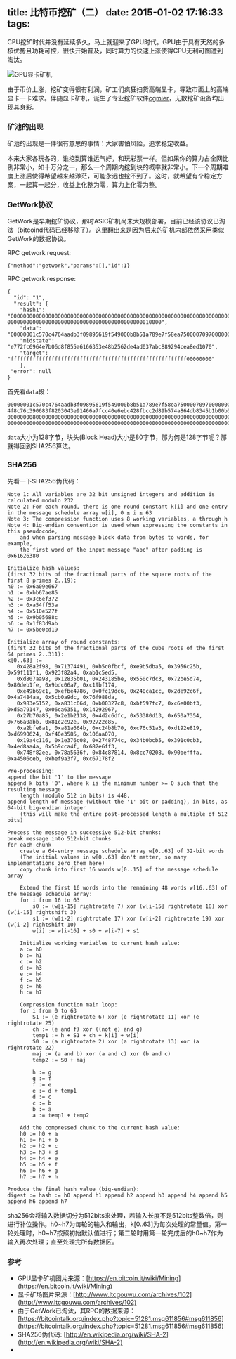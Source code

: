 title: 比特币挖矿（二）
date: 2015-01-02 17:16:33
tags:
---
CPU挖矿时代并没有延续多久，马上就迎来了GPU时代。GPU由于具有天然的多核优势且功耗可控，很快开始普及，同时算力的快速上涨使得CPU无利可图遭到淘汰。

![GPU显卡矿机](https://cloud.githubusercontent.com/assets/514951/5595084/3f7982fc-92a4-11e4-9401-8926b351eac7.jpg)

由于币价上涨，挖矿变得很有利润，矿工们疯狂扫货高端显卡，导致市面上的高端显卡一卡难求。伴随显卡矿机，诞生了专业挖矿软件[cgmier](https://github.com/ckolivas/cgminer)，无数挖矿设备均出现其身影。

### 矿池的出现

矿池的出现是一件很有意思的事情：大家害怕风险，追求稳定收益。

本来大家各玩各的，谁挖到算谁运气好，和玩彩票一样。但如果你的算力占全网比例非常小，如十万分之一，那么一个周期内挖到块的概率就非常小。下一个周期难度上涨后使得希望越来越渺茫，可能永远也挖不到了。这时，就希望有个稳定方案，一起算一起分，收益上化整为零，算力上化零为整。

### GetWork协议

GetWork是早期挖矿协议，那时ASIC矿机尚未大规模部署，目前已经该协议已淘汰（bitcoind代码已经移除了）。这里翻出来是因为后来的矿机内部依然采用类似GetWork的数据协议。

RPC getwork request:

```
{"method":"getwork","params":[],"id":1}
```

RPC getwork response:

```
{
  "id": "1", 
  "result": {
    "hash1": "0000000000000000000000000000000000000000000000000000000000000000000000800000000 0000000000000000000000000000000000000000000010000", 
    "data": "00000001c570c4764aadb3f09895619f549000b8b51a789e7f58ea750000709700000000103ca064f8c76c390683f8203043e91466a7fcc40e6ebc428fbcc2d89b574a864db8345b1b00b5ac00000000000000800000000000000000000000000000000000000000000000000000000000000000000000000000000000000000000000000000000000000000000000000000000000000000000080020000",
    "midstate": "e772fc6964e7b06d8f855a6166353e48b2562de4ad037abc889294cea8ed1070", 
    "target": "ffffffffffffffffffffffffffffffffffffffffffffffffffffffff00000000"
    }, 
 "error": null
}
```

首先看`data`段：

```
00000001c570c4764aadb3f09895619f549000b8b51a789e7f58ea750000709700000000103ca06
4f8c76c390683f8203043e91466a7fcc40e6ebc428fbcc2d89b574a864db8345b1b00b5ac000000
0000000080000000000000000000000000000000000000000000000000000000000000000000000
0000000000000000000000000000000000000000000000000000000000000000000000080020000
```

`data`大小为128字节，块头(Block Head)大小是80字节，那为何是128字节呢？那就得回到SHA256算法。

### SHA256

先看一下SHA256伪代码：

```
Note 1: All variables are 32 bit unsigned integers and addition is calculated modulo 232
Note 2: For each round, there is one round constant k[i] and one entry in the message schedule array w[i], 0 ≤ i ≤ 63
Note 3: The compression function uses 8 working variables, a through h
Note 4: Big-endian convention is used when expressing the constants in this pseudocode,
    and when parsing message block data from bytes to words, for example,
    the first word of the input message "abc" after padding is 0x61626380

Initialize hash values:
(first 32 bits of the fractional parts of the square roots of the first 8 primes 2..19):
h0 := 0x6a09e667
h1 := 0xbb67ae85
h2 := 0x3c6ef372
h3 := 0xa54ff53a
h4 := 0x510e527f
h5 := 0x9b05688c
h6 := 0x1f83d9ab
h7 := 0x5be0cd19

Initialize array of round constants:
(first 32 bits of the fractional parts of the cube roots of the first 64 primes 2..311):
k[0..63] :=
   0x428a2f98, 0x71374491, 0xb5c0fbcf, 0xe9b5dba5, 0x3956c25b, 0x59f111f1, 0x923f82a4, 0xab1c5ed5,
   0xd807aa98, 0x12835b01, 0x243185be, 0x550c7dc3, 0x72be5d74, 0x80deb1fe, 0x9bdc06a7, 0xc19bf174,
   0xe49b69c1, 0xefbe4786, 0x0fc19dc6, 0x240ca1cc, 0x2de92c6f, 0x4a7484aa, 0x5cb0a9dc, 0x76f988da,
   0x983e5152, 0xa831c66d, 0xb00327c8, 0xbf597fc7, 0xc6e00bf3, 0xd5a79147, 0x06ca6351, 0x14292967,
   0x27b70a85, 0x2e1b2138, 0x4d2c6dfc, 0x53380d13, 0x650a7354, 0x766a0abb, 0x81c2c92e, 0x92722c85,
   0xa2bfe8a1, 0xa81a664b, 0xc24b8b70, 0xc76c51a3, 0xd192e819, 0xd6990624, 0xf40e3585, 0x106aa070,
   0x19a4c116, 0x1e376c08, 0x2748774c, 0x34b0bcb5, 0x391c0cb3, 0x4ed8aa4a, 0x5b9cca4f, 0x682e6ff3,
   0x748f82ee, 0x78a5636f, 0x84c87814, 0x8cc70208, 0x90befffa, 0xa4506ceb, 0xbef9a3f7, 0xc67178f2

Pre-processing:
append the bit '1' to the message
append k bits '0', where k is the minimum number >= 0 such that the resulting message
    length (modulo 512 in bits) is 448.
append length of message (without the '1' bit or padding), in bits, as 64-bit big-endian integer
    (this will make the entire post-processed length a multiple of 512 bits)

Process the message in successive 512-bit chunks:
break message into 512-bit chunks
for each chunk
    create a 64-entry message schedule array w[0..63] of 32-bit words
    (The initial values in w[0..63] don't matter, so many implementations zero them here)
    copy chunk into first 16 words w[0..15] of the message schedule array

    Extend the first 16 words into the remaining 48 words w[16..63] of the message schedule array:
    for i from 16 to 63
        s0 := (w[i-15] rightrotate 7) xor (w[i-15] rightrotate 18) xor (w[i-15] rightshift 3)
        s1 := (w[i-2] rightrotate 17) xor (w[i-2] rightrotate 19) xor (w[i-2] rightshift 10)
        w[i] := w[i-16] + s0 + w[i-7] + s1

    Initialize working variables to current hash value:
    a := h0
    b := h1
    c := h2
    d := h3
    e := h4
    f := h5
    g := h6
    h := h7

    Compression function main loop:
    for i from 0 to 63
        S1 := (e rightrotate 6) xor (e rightrotate 11) xor (e rightrotate 25)
        ch := (e and f) xor ((not e) and g)
        temp1 := h + S1 + ch + k[i] + w[i]
        S0 := (a rightrotate 2) xor (a rightrotate 13) xor (a rightrotate 22)
        maj := (a and b) xor (a and c) xor (b and c)
        temp2 := S0 + maj
 
        h := g
        g := f
        f := e
        e := d + temp1
        d := c
        c := b
        b := a
        a := temp1 + temp2

    Add the compressed chunk to the current hash value:
    h0 := h0 + a
    h1 := h1 + b
    h2 := h2 + c
    h3 := h3 + d
    h4 := h4 + e
    h5 := h5 + f
    h6 := h6 + g
    h7 := h7 + h

Produce the final hash value (big-endian):
digest := hash := h0 append h1 append h2 append h3 append h4 append h5 append h6 append h7
```

sha256会将输入数据切分为512bits来处理，若输入长度不是512bits整数倍，则进行补位操作。h0~h7为每轮的输入和输出，k[0..63]为每次处理的常量值。第一轮处理时，h0~h7按照初始默认值进行；第二轮时用第一轮完成后的h0~h7作为输入再次处理；直至处理完所有数据区。

### 参考

* GPU显卡矿机图片来源：[https://en.bitcoin.it/wiki/Mining](https://en.bitcoin.it/wiki/Mining)
* 显卡矿场图片来源：[http://www.ltcgouwu.com/archives/102](http://www.ltcgouwu.com/archives/102)
* 由于GetWork已淘汰，其RPC的数据来源：[https://bitcointalk.org/index.php?topic=51281.msg611856#msg611856](https://bitcointalk.org/index.php?topic=51281.msg611856#msg611856)
* SHA256伪代码: [http://en.wikipedia.org/wiki/SHA-2](http://en.wikipedia.org/wiki/SHA-2)
* 